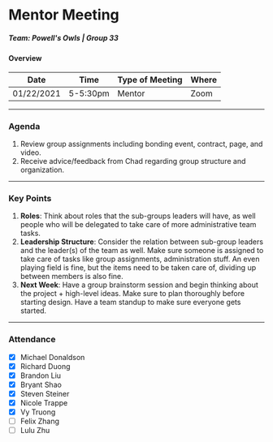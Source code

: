 
# Mentor Meeting
##### Team: Powell's Owls | Group 33
#### Overview
| Date       | Time      | Type of Meeting   | Where   |
| ---------- | --------- | ----------------- | ------- |
| 01/22/2021 | 5-5:30pm  | Mentor            | Zoom    |

---

### Agenda
1. Review group assignments including bonding event, contract, page, and video.
2. Receive advice/feedback from Chad regarding group structure and organization.

---

### Key Points
1. **Roles**: Think about roles that the sub-groups leaders will have, as well people who will be delegated to take care of more administrative team tasks.
2. **Leadership Structure**: Consider the relation between sub-group leaders and the leader(s) of the team as well. Make sure someone is assigned to take care of tasks like group assignments, administration stuff. An even playing field is fine, but the items need to be taken care of, dividing up between members is also fine.
3. **Next Week**: Have a group brainstorm session and begin thinking about the project + high-level ideas. Make sure to plan thoroughly before starting design. Have a team standup to make sure everyone gets started.
---

### Attendance
- [x] Michael Donaldson
- [x] Richard Duong
- [x] Brandon Liu
- [x] Bryant Shao
- [x] Steven Steiner
- [x] Nicole Trappe
- [x] Vy Truong
- [ ] Felix Zhang
- [ ] Lulu Zhu
